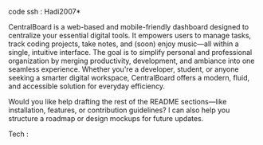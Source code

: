 code ssh : Hadi2007*

CentralBoard is a web-based and mobile-friendly dashboard designed to centralize your essential digital tools. It empowers users to manage tasks, track coding projects, take notes, and (soon) enjoy music—all within a single, intuitive interface. The goal is to simplify personal and professional organization by merging productivity, development, and ambiance into one seamless experience. Whether you're a developer, student, or anyone seeking a smarter digital workspace, CentralBoard offers a modern, fluid, and accessible solution for everyday efficiency.

Would you like help drafting the rest of the README sections—like installation, features, or contribution guidelines? I can also help you structure a roadmap or design mockups for future updates.


Tech :

